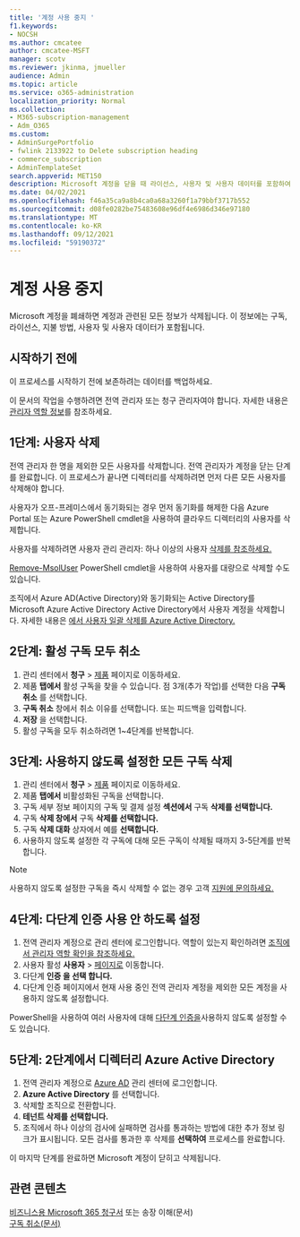 ```yaml
---
title: '계정 사용 중지 '
f1.keywords:
- NOCSH
ms.author: cmcatee
author: cmcatee-MSFT
manager: scotv
ms.reviewer: jkinma, jmueller
audience: Admin
ms.topic: article
ms.service: o365-administration
localization_priority: Normal
ms.collection:
- M365-subscription-management
- Adm_O365
ms.custom:
- AdminSurgePortfolio
- fwlink 2133922 to Delete subscription heading
- commerce_subscription
- AdminTemplateSet
search.appverid: MET150
description: Microsoft 계정을 닫을 때 라이선스, 사용자 및 사용자 데이터를 포함하여 계정과 관련된 모든 정보가 삭제됩니다.
ms.date: 04/02/2021
ms.openlocfilehash: f46a35ca9a8b4ca0a68a3260f1a79bbf3717b552
ms.sourcegitcommit: d08fe0282be75483608e96df4e6986d346e97180
ms.translationtype: MT
ms.contentlocale: ko-KR
ms.lasthandoff: 09/12/2021
ms.locfileid: "59190372"
---
```

# <a name="close-your-account"></a>계정 사용 중지 

Microsoft 계정을 폐쇄하면 계정과 관련된 모든 정보가 삭제됩니다. 이 정보에는 구독, 라이선스, 지불 방법, 사용자 및 사용자 데이터가 포함됩니다.

## <a name="before-you-begin"></a>시작하기 전에

이 프로세스를 시작하기 전에 보존하려는 데이터를 백업하세요.

이 문서의 작업을 수행하려면 전역 관리자 또는 청구 관리자여야 합니다. 자세한 내용은 [관리자 역할 정보](../admin/add-users/about-admin-roles.md)를 참조하세요.

## <a name="step-1-delete-users"></a>1단계: 사용자 삭제

전역 관리자 한 명을 제외한 모든 사용자를 삭제합니다. 전역 관리자가 계정을 닫는 단계를 완료합니다. 이 프로세스가 끝나면 디렉터리를 삭제하려면 먼저 다른 모든 사용자를 삭제해야 합니다.

사용자가 오프-프레미스에서 동기화되는 경우 먼저 동기화를 해제한 다음 Azure Portal 또는 Azure PowerShell cmdlet을 사용하여 클라우드 디렉터리의 사용자를 삭제합니다.

사용자를 삭제하려면 사용자 관리 관리자: 하나 이상의 사용자 [삭제를 참조하세요.](../admin/add-users/delete-a-user.md#user-management-admin-delete-one-or-more-users-from-office-365)

[Remove-MsolUser](/powershell/module/msonline/remove-msoluser) PowerShell cmdlet을 사용하여 사용자를 대량으로 삭제할 수도 있습니다.

조직에서 Azure AD(Active Directory)와 동기화되는 Active Directory를 Microsoft Azure Active Directory Active Directory에서 사용자 계정을 삭제합니다. 자세한 내용은 [에서 사용자 일괄 삭제를 Azure Active Directory.](/azure/active-directory/users-groups-roles/users-bulk-delete)

## <a name="step-2-cancel-all-active-subscriptions"></a>2단계: 활성 구독 모두 취소

1. 관리 센터에서 **청구** > <a href="https://go.microsoft.com/fwlink/p/?linkid=842054" target="_blank">제품</a> 페이지로 이동하세요.
2. 제품 **탭에서** 활성 구독을 찾을 수 있습니다. 점 3개(추가 작업)를 선택한 다음 **구독 취소** 를 선택합니다.
3. **구독 취소** 창에서 취소 이유를 선택합니다. 또는 피드백을 입력합니다.
4. **저장** 을 선택합니다.
5. 활성 구독을 모두 취소하려면 1~4단계를 반복합니다.

## <a name="step-3-delete-all-disabled-subscriptions"></a>3단계: 사용하지 않도록 설정한 모든 구독 삭제

1. 관리 센터에서 **청구** > <a href="https://go.microsoft.com/fwlink/p/?linkid=842054" target="_blank">제품</a> 페이지로 이동하세요.
2. 제품 **탭에서** 비활성화된 구독을 선택합니다.
3. 구독 세부 정보 페이지의 구독 및 결제 설정 **섹션에서** 구독 **삭제를 선택합니다.**
4. 구독 **삭제 창에서** 구독 **삭제를 선택합니다.**
5. 구독 **삭제 대화** 상자에서 예를 **선택합니다.**
6. 사용하지 않도록 설정한 각 구독에 대해 모든 구독이 삭제될 때까지 3-5단계를 반복합니다.

> [!NOTE]
> 사용하지 않도록 설정한 구독을 즉시 삭제할 수 없는 경우 고객 [지원에 문의하세요.](../business-video/get-help-support.md)

## <a name="step-4-disable-multi-factor-authentication"></a>4단계: 다단계 인증 사용 안 하도록 설정

1. 전역 관리자 계정으로 관리 센터에 로그인합니다. 역할이 있는지 확인하려면 [조직에서 관리자 역할 확인을 참조하세요.](../admin/add-users/assign-admin-roles.md#check-admin-roles-in-your-organization)
2. 사용자 활성 **사용자**  >  <a href="https://go.microsoft.com/fwlink/p/?linkid=834822" target="_blank">페이지로</a> 이동합니다.
3. 다단계 **인증 을 선택 합니다.**
4. 다단계 인증 페이지에서 현재 사용 중인 전역 관리자 계정을 제외한 모든 계정을 사용하지 않도록 설정합니다.

PowerShell을 사용하여 여러 사용자에 대해 [다단계 인증을](/azure/active-directory/authentication/howto-mfa-userstates#change-state-using-powershell)사용하지 않도록 설정할 수도 있습니다.


## <a name="step-5-delete-the-directory-in-azure-active-directory"></a>5단계: 2단계에서 디렉터리 Azure Active Directory

1. 전역 관리자 계정으로 <a href="https://aad.portal.azure.com/" target="_blank">Azure AD</a> 관리 센터에 로그인합니다.
2. **Azure Active Directory** 를 선택합니다.
3. 삭제할 조직으로 전환합니다.
4. **테넌트 삭제를 선택합니다.**
5. 조직에서 하나 이상의 검사에 실패하면 검사를 통과하는 방법에 대한 추가 정보 링크가 표시됩니다. 모든 검사를 통과한 후 삭제를 **선택하여** 프로세스를 완료합니다.

이 마지막 단계를 완료하면 Microsoft 계정이 닫히고 삭제됩니다.

## <a name="related-content"></a>관련 콘텐츠 

[비즈니스용 Microsoft 365 청구서](./billing-and-payments/understand-your-invoice2.md) 또는 송장 이해(문서)\
[구독 취소(문서)](./subscriptions/cancel-your-subscription.md)

